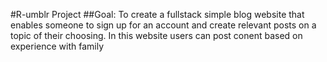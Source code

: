 #R-umblr Project
##Goal:
To create a fullstack simple blog website that enables someone to sign up for an account and create relevant posts on a topic of their choosing.
In this website users can post conent based on experience with family

